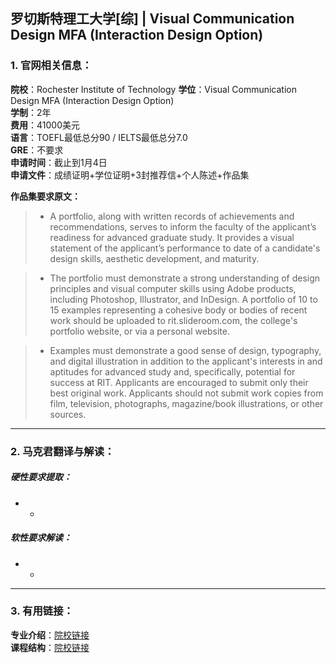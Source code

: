 ## 罗切斯特理工大学[综] | Visual Communication Design MFA (Interaction Design Option)


### 1. 官网相关信息：

**院校**：Rochester Institute of Technology 
**学位**：Visual Communication Design MFA (Interaction Design Option)   
**学制**：2年  
**费用**：41000美元  
**语言**：TOEFL最低总分90 / IELTS最低总分7.0  
**GRE**：不要求    
**申请时间**：截止到1月4日  
**申请文件**：成绩证明+学位证明+3封推荐信+个人陈述+作品集  

**作品集要求原文：**   

> - A portfolio, along with written records of achievements and recommendations, serves to inform the faculty of the applicant’s readiness for advanced graduate study. It provides a visual statement of the applicant’s performance to date of a candidate's design skills, aesthetic development, and maturity.

> - The portfolio must demonstrate a strong understanding of design principles and visual computer skills using Adobe products, including Photoshop, Illustrator, and InDesign. A portfolio of 10 to 15 examples representing a cohesive body or bodies of recent work should be uploaded to rit.slideroom.com, the college's portfolio website, or via a personal website.

> - Examples must demonstrate a good sense of design, typography, and digital illustration in addition to the applicant's interests in and aptitudes for advanced study and, specifically, potential for success at RIT. Applicants are encouraged to submit only their best original work. Applicants should not submit work copies from film, television, photographs, magazine/book illustrations, or other sources.



---


### 2. 马克君翻译与解读：

##### 硬性要求提取：
- -


##### 软性要求解读：
- -


---


### 3. 有用链接：

**专业介绍**：[院校链接](https://www.rit.edu/programs/visual-communication-design-mfa)  
**课程结构**：[院校链接](http://www.rit.edu/programs/visual-communication-design-mfa
)
